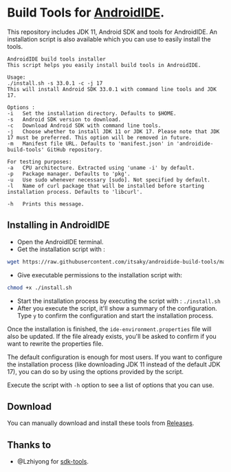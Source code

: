 # Build Tools for [AndroidIDE](https://github.com/itsaky/AndroidIDE).
This repository includes JDK 11, Android SDK and tools for AndroidIDE. An installation script is also available which you can use to easily install the tools.
```
AndroidIDE build tools installer
This script helps you easily install build tools in AndroidIDE.

Usage:
./install.sh -s 33.0.1 -c -j 17
This will install Android SDK 33.0.1 with command line tools and JDK 17.

Options :
-i   Set the installation directory. Defaults to $HOME.
-s   Android SDK version to download.
-c   Download Android SDK with command line tools.
-j   Choose whether to install JDK 11 or JDK 17. Please note that JDK 17 must be preferred. This option will be removed in future.
-m   Manifest file URL. Defaults to 'manifest.json' in 'androidide-build-tools' GitHub repository.

For testing purposes:
-a   CPU architecture. Extracted using 'uname -i' by default.
-p   Package manager. Defaults to 'pkg'.
-u   Use sudo whenever necessary [sudo]. Not specified by default.
-l   Name of curl package that will be installed before starting installation process. Defaults to 'libcurl'.

-h   Prints this message.
```

## Installing in AndroidIDE
- Open the AndroidIDE terminal.
- Get the installation script with :
```bash
wget https://raw.githubusercontent.com/itsaky/androidide-build-tools/main/install.sh
```
- Give executable permissions to the installation script with:
```bash
chmod +x ./install.sh
```
- Start the installation process by executing the script with : `./install.sh`
- After you execute the script, it'll show a summary of the configuration. Type `y` to confirm the configuration and start the installation process.

Once the installation is finished, the `ide-environment.properties` file will also be updated. If the file already exists, you'll be asked to confirm if you want to rewrite the properties file.

The default configuration is enough for most users. If you want to configure the installation process (like downloading JDK 11 instead of the default JDK 17), you can do so by using the options provided by the script.

Execute the script with `-h` option to see a list of options that you can use.

## Download
You can manually download and install these tools from [Releases](https://github.com/itsaky/androidide-sdk/releases).

## Thanks to
- @Lzhiyong for [sdk-tools](https://github.com/Lzhiyong/sdk-tools).

